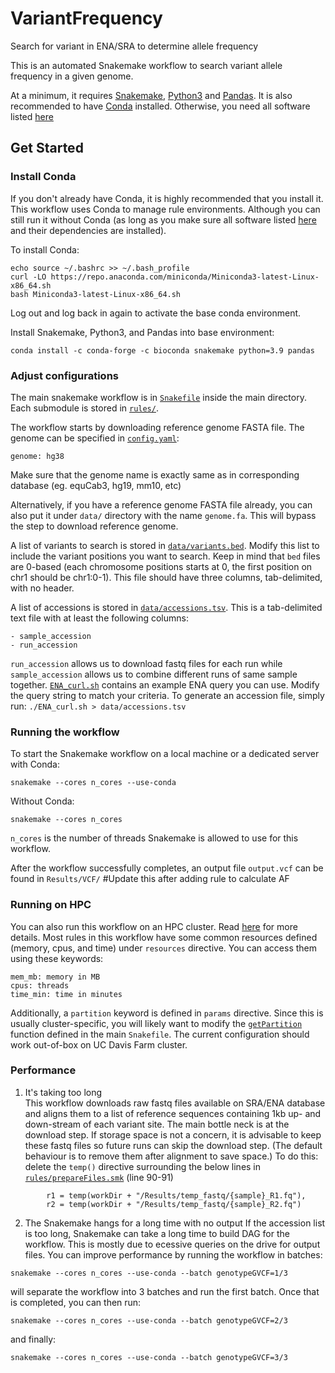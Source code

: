 # VariantFrequency
Search for variant in ENA/SRA to determine allele frequency

This is an automated Snakemake workflow to search variant allele frequency in a given genome.

At a minimum, it requires [Snakemake](https://snakemake.readthedocs.io/en/stable/), [Python3](https://www.python.org/download/releases/3.0/) and [Pandas](https://pandas.pydata.org/pandas-docs/stable/index.html). It is also recommended to have [Conda](https://docs.conda.io/en/latest/) installed. Otherwise, you need all software listed [here](https://github.com/SichongP/VariantFrequency/blob/main/software_version.txt)

## Get Started

### Install Conda

If you don't already have Conda, it is highly recommended that you install it. This workflow uses Conda to manage rule environments. Although you can still run it without Conda (as long as you make sure all software listed [here](https://github.com/SichongP/VariantFrequency/blob/main/software_version.txt) and their dependencies are installed).

To install Conda:
```
echo source ~/.bashrc >> ~/.bash_profile
curl -LO https://repo.anaconda.com/miniconda/Miniconda3-latest-Linux-x86_64.sh
bash Miniconda3-latest-Linux-x86_64.sh
```

Log out and log back in again to activate the base conda environment.

Install Snakemake, Python3, and Pandas into base environment:
```
conda install -c conda-forge -c bioconda snakemake python=3.9 pandas
```

### Adjust configurations

The main snakemake workflow is in [`Snakefile`](https://github.com/SichongP/VariantFrequency/blob/main/Snakefile) inside the main directory. Each submodule is stored in [`rules/`](https://github.com/SichongP/VariantFrequency/tree/main/rules).

The workflow starts by downloading reference genome FASTA file. The genome can be specified in [`config.yaml`](https://github.com/SichongP/VariantFrequency/blob/main/config.yaml):
```
genome: hg38
```
Make sure that the genome name is exactly same as in corresponding database (eg. equCab3, hg19, mm10, etc)

Alternatively, if you have a reference genome FASTA file already, you can also put it under `data/` directory with the name `genome.fa`. This will bypass the step to download reference genome.

A list of variants to search is stored in [`data/variants.bed`](https://github.com/SichongP/VariantFrequency/blob/main/data/variants.bed). Modify this list to include the variant positions you want to search.
Keep in mind that `bed` files are 0-based (each chromosome positions starts at 0, the first position on chr1 should be chr1:0-1). This file should have three columns, tab-delimited, with no header.

A list of accessions is stored in [`data/accessions.tsv`](https://github.com/SichongP/VariantFrequency/blob/main/data/accessions.tsv). This is a tab-delimited text file with at least the following columns:
```
- sample_accession
- run_accession
```
`run_accession` allows us to download fastq files for each run while `sample_accession` allows us to combine different runs of same sample together. [`ENA_curl.sh`](https://github.com/SichongP/VariantFrequency/blob/main/ENA_curl.sh) contains an example ENA query you can use. Modify the query string to match your criteria.
To generate an accession file, simply run: `./ENA_curl.sh > data/accessions.tsv`

### Running the workflow

To start the Snakemake workflow on a local machine or a dedicated server with Conda:
```
snakemake --cores n_cores --use-conda
```
Without Conda:
```
snakemake --cores n_cores
```
`n_cores` is the number of threads Snakemake is allowed to use for this workflow.

After the workflow successfully completes, an output file `output.vcf` can be found in `Results/VCF/` #Update this after adding rule to calculate AF

### Running on HPC

You can also run this workflow on an HPC cluster. Read [here](https://snakemake.readthedocs.io/en/stable/executing/cluster.html) for more details.
Most rules in this workflow have some common resources defined (memory, cpus, and time) under `resources` directive. You can access them using these keywords:
```
mem_mb: memory in MB
cpus: threads
time_min: time in minutes
```
Additionally, a `partition` keyword is defined in `params` directive. Since this is usually cluster-specific, you will likely want to modify the [`getPartition`](https://github.com/SichongP/VariantFrequency/blob/41a3b157c93cf5015f3ade5648680469c3f9ee8e/Snakefile#L20-L30) function defined in the main `Snakefile`.
The current configuration should work out-of-box on UC Davis Farm cluster.

### Performance

1. It's taking too long  
This workflow downloads raw fastq files available on SRA/ENA database and aligns them to a list of reference sequences containing 1kb up- and down-stream of each variant site. The main bottle neck is at the download step.
If storage space is not a concern, it is advisable to keep these fastq files so future runs can skip the download step. (The default behaviour is to remove them after alignment to save space.)
To do this:
delete the `temp()` directive surrounding the below lines in [`rules/prepareFiles.smk`](https://github.com/SichongP/VariantFrequency/blob/main/rules/prepareFiles.smk) (line 90-91)
```
        r1 = temp(workDir + "/Results/temp_fastq/{sample}_R1.fq"),
        r2 = temp(workDir + "/Results/temp_fastq/{sample}_R2.fq")
```

2. The Snakemake hangs for a long time with no output
If the accession list is too long, Snakemake can take a long time to build DAG for the workflow. This is mostly due to ecessive queries on the drive for output files. You can improve
performance by running the workflow in batches:

```
snakemake --cores n_cores --use-conda --batch genotypeGVCF=1/3
```
will separate the workflow into 3 batches and run the first batch. Once that is completed, you can then run:
```
snakemake --cores n_cores --use-conda --batch genotypeGVCF=2/3
```
and finally:
```
snakemake --cores n_cores --use-conda --batch genotypeGVCF=3/3
```


